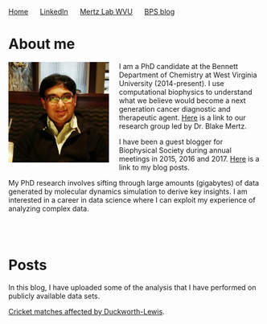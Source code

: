 
[Home](https://chitrakgupta.github.io) &nbsp;&nbsp;&nbsp;&nbsp; [LinkedIn](https://www.linkedin.com/in/chitrak-gupta-5474b9115/) &nbsp;&nbsp;&nbsp;&nbsp; [Mertz Lab WVU](www.mertzlab-biophysics.com) &nbsp;&nbsp;&nbsp;&nbsp; [BPS blog](https://biophysicalsociety.wordpress.com/author/chgupta/)


# About me

<img src="./Chitrak_blogpic.jpg" align="left" height="200" width="200" style="display:inline;margin-right:20px; margin-bottom:20px;"/>

I am a PhD candidate at the Bennett Department of Chemistry at West Virginia University (2014-present). I use computational biophysics to understand what we believe would become a next generation cancer diagnostic and therapeutic agent. [Here](http://www.mertzlab-biophysics.com) is a link to our research group led by Dr. Blake Mertz.

I have been a guest blogger for Biophysical Society during annual meetings in 2015, 2016 and 2017. [Here](https://biophysicalsociety.wordpress.com/author/chgupta/) is a link to my blog posts.

My PhD research involves sifting through large amounts (gigabytes) of data generated by molecular dynamics simulation to derive key insights. I am interested in a career in data science where I can exploit my experience of analyzing complex data.

<br><br>

# Posts

In this blog, I have uploaded some of the analysis that I have performed on publicly available data sets.

[Cricket matches affected by Duckworth-Lewis](https://chitrakgupta.github.io/Cricket-DuckworthLewis/).


```python

```
